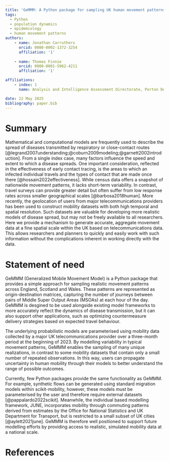 ```yaml
---
title: 'GeMMM: A Python package for sampling UK human movement patterns'
tags:
  - Python
  - population dynamics
  - epidemiology
  - human movement patterns
authors:
    - name: Jonathan Carruthers
      orcid: 0000-0002-1372-3254
      affiliation: '1'
    
    - name: Thomas Finnie
      orcid: 0000-0001-5962-4211
      affiliation: '1'

affiliations:
    - index: 1
      name: Analysis and Intelligence Assessment Directorate, Porton Down, UK Health Security Agency

date: 22 May 2025
bibliography: paper.bib
---
```


# Summary
Mathematical and computational models are frequently used to describe the spread of diseases transmitted by respiratory or close-contact routes [@legrand2007understanding;@coburn2009modeling;@garnett2002introduction]. From a single index case, many factors influence the speed and extent to which a disease spreads. One important consideration, reflected in the effectiveness of early contact tracing, is the areas to which an infected individual travels and the types of contact that are made once there [@hossain2022effectiveness]. While census data offers a snapshot of nationwide movement patterns, it lacks short-term variability. In contrast, travel surveys can provide greater detail but often suffer from low response rates across smaller geographical scales [@barbosa2018human]. More recently, the geolocation of users from major telecommunications providers has been used to construct mobility datasets with both high temporal and spatial resolution. Such datasets are valuable for developing more realistic models of disease spread, but may not be freely available to all researchers. Here we provide a mechanism to generate accurate, aggregate movement data at a fine spatial scale within the UK based on telecommunications data. This allows researchers and planners to quickly and easily work with such information without the complications inherent in working directly with the data.

# Statement of need
GeMMM (Generalized Mobile Movement Model) is a Python package that provides a simple approach for sampling realistic movement patterns across England, Scotland and Wales. These patterns are represented as origin-destination matrices, capturing the number of journeys between pairs of Middle Super Output Areas (MSOAs) at each hour of the day. GeMMM is desgined to be used alongside existing model frameworks to more accurately reflect the dynamics of disease transmission, but it can also support other applications, such as optimizing countermeasure delivery strategies based on expected travel behaviour.

The underlying probabilistic models are parameterised using mobility data collected by a major UK telecommunications provider over a three-month period at the beginning of 2023. By modelling variability in typical movement patterns, GeMMM enables the sampling of many unique realizations, in contrast to some mobility datasets that contain only a small number of repeated observations. In this way, users can propagate uncertainty in human mobility through their models to better understand the range of possible outcomes.

Currently, few Python packages provide the same functionality as GeMMM. For example, synthetic flows can be generated using standard migration models within scikit-mobility, however, these models must be parameterised by the user and therefore require external datasets [@pappalardo2022scikit]. Meanwhile, the individual based modelling framework, JUNE, incorporates mobility through commuting patterns derived from estimates by the Office for National Statistics and UK Department for Transport, but is restricted to a small subset of UK cities [@aylett2021june]. GeMMM is therefore well positioned to support future modelling efforts by providing access to realistic, simulated mobility data at a national scale.

# References

